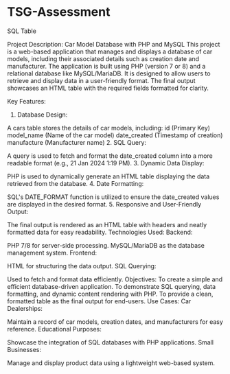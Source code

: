 # TSG-Assessment
SQL  Table

Project Description: Car Model Database with PHP and MySQL
This project is a web-based application that manages and displays a database of car models, including their associated details such as creation date and manufacturer. The application is built using PHP (version 7 or 8) and a relational database like MySQL/MariaDB. It is designed to allow users to retrieve and display data in a user-friendly format. The final output showcases an HTML table with the required fields formatted for clarity.

Key Features:
1. Database Design:

A cars table stores the details of car models, including:
id (Primary Key)
model_name (Name of the car model)
date_created (Timestamp of creation)
manufacture (Manufacturer name)
2. SQL Query:

A query is used to fetch and format the date_created column into a more readable format (e.g., 21 Jan 2024 1:19 PM).
3. Dynamic Data Display:

PHP is used to dynamically generate an HTML table displaying the data retrieved from the database.
4. Date Formatting:

SQL's DATE_FORMAT function is utilized to ensure the date_created values are displayed in the desired format.
5. Responsive and User-Friendly Output:

The final output is rendered as an HTML table with headers and neatly formatted data for easy readability.
Technologies Used:
Backend:

PHP 7/8 for server-side processing.
MySQL/MariaDB as the database management system.
Frontend:

HTML for structuring the data output.
SQL Querying:

Used to fetch and format data efficiently.
Objectives:
To create a simple and efficient database-driven application.
To demonstrate SQL querying, data formatting, and dynamic content rendering with PHP.
To provide a clean, formatted table as the final output for end-users.
Use Cases:
Car Dealerships:

Maintain a record of car models, creation dates, and manufacturers for easy reference.
Educational Purposes:

Showcase the integration of SQL databases with PHP applications.
Small Businesses:

Manage and display product data using a lightweight web-based system.
